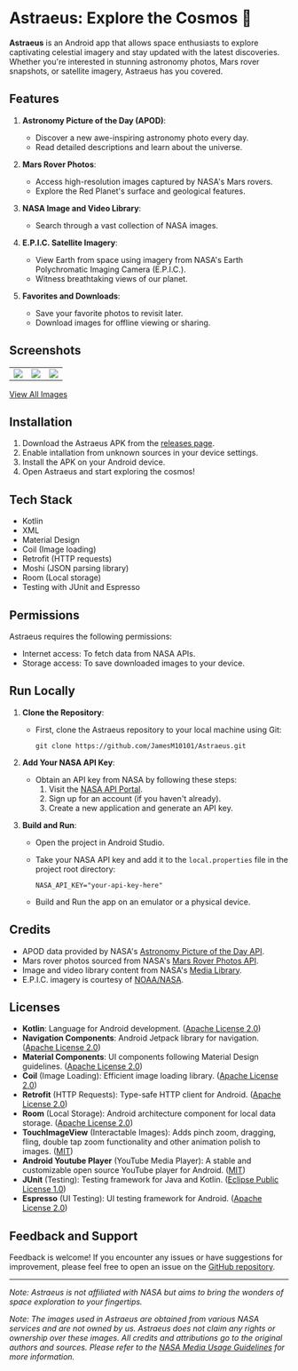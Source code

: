# Astraeus: Explore the Cosmos 🌌

**Astraeus** is an Android app that allows space enthusiasts to explore captivating celestial imagery and stay updated with the latest discoveries. Whether you're interested in stunning astronomy photos, Mars rover snapshots, or satellite imagery, Astraeus has you covered.

## Features

1. **Astronomy Picture of the Day (APOD)**:
   - Discover a new awe-inspiring astronomy photo every day.
   - Read detailed descriptions and learn about the universe.

2. **Mars Rover Photos**:
   - Access high-resolution images captured by NASA's Mars rovers.
   - Explore the Red Planet's surface and geological features.

3. **NASA Image and Video Library**:
   - Search through a vast collection of NASA images.

4. **E.P.I.C. Satellite Imagery**:
   - View Earth from space using imagery from NASA's Earth Polychromatic Imaging Camera (E.P.I.C.).
   - Witness breathtaking views of our planet.

5. **Favorites and Downloads**:
   - Save your favorite photos to revisit later.
   - Download images for offline viewing or sharing.

## Screenshots

<table>
  <tr>
    <td valign="top">
      <img src="https://imgur.com/VuIdpdL.jpg" />
    </td>
    <td valign="top">
      <img src="https://imgur.com/jVm3Pfi.jpg" />
    </td>
    <td valign="top">
      <img src="https://imgur.com/GRyvMZk.jpg" />
    </td>
  </tr>
</table>

[View All Images](https://imgur.com/a/66xP81p)

## Installation

1. Download the Astraeus APK from the [releases page](https://github.com/JamesM10101/Astraeus/releases).
2. Enable intallation from unknown sources in your device settings.
3. Install the APK on your Android device.
4. Open Astraeus and start exploring the cosmos!

## Tech Stack

- Kotlin
- XML
- Material Design
- Coil (Image loading)
- Retrofit (HTTP requests)
- Moshi (JSON parsing library)
- Room (Local storage)
- Testing with JUnit and Espresso

## Permissions

Astraeus requires the following permissions:

- Internet access: To fetch data from NASA APIs.
- Storage access: To save downloaded images to your device.
## Run Locally

1. **Clone the Repository**:
   - First, clone the Astraeus repository to your local machine using Git:
     
     ```
     git clone https://github.com/JamesM10101/Astraeus.git
     ```
2. **Add Your NASA API Key**:
   - Obtain an API key from NASA by following these steps:
     1. Visit the [NASA API Portal](https://api.nasa.gov/).
     2. Sign up for an account (if you haven't already).
     3. Create a new application and generate an API key.

3. **Build and Run**:
   - Open the project in Android Studio.
   - Take your NASA API key and add it to the `local.properties` file in the project root directory:
     
     ```
     NASA_API_KEY="your-api-key-here"
     ```
   - Build and Run the app on an emulator or a physical device.
     
## Credits

- APOD data provided by NASA's [Astronomy Picture of the Day API](https://api.nasa.gov/planetary/apod).
- Mars rover photos sourced from NASA's [Mars Rover Photos API](https://api.nasa.gov/mars-photos/).
- Image and video library content from NASA's [Media Library](https://images.nasa.gov/).
- E.P.I.C. imagery is courtesy of [NOAA/NASA](https://epic.gsfc.nasa.gov/).

## Licenses

- **Kotlin**: Language for Android development. ([Apache License 2.0](https://kotlinlang.org/))
- **Navigation Components**: Android Jetpack library for navigation. ([Apache License 2.0](https://github.com/androidx/navigation))
- **Material Components**: UI components following Material Design guidelines. ([Apache License 2.0](https://github.com/material-components/material-components-android))
- **Coil** (Image Loading): Efficient image loading library. ([Apache License 2.0](https://github.com/coil-kt/coil))
- **Retrofit** (HTTP Requests): Type-safe HTTP client for Android. ([Apache License 2.0](https://github.com/square/retrofit))
- **Room** (Local Storage): Android architecture component for local data storage. ([Apache License 2.0](https://developer.android.com/training/data-storage/room))
- **TouchImageView** (Interactable Images): Adds pinch zoom, dragging, fling, double tap zoom functionality and other animation polish to images. ([MIT](https://github.com/MikeOrtiz/TouchImageView))
- **Android Youtube Player** (YouTube Media Player): A stable and customizable open source YouTube player for Android. ([MIT](https://github.com/PierfrancescoSoffritti/android-youtube-player))
- **JUnit** (Testing): Testing framework for Java and Kotlin. ([Eclipse Public License 1.0](https://junit.org/junit5/))
- **Espresso** (UI Testing): UI testing framework for Android. ([Apache License 2.0](https://developer.android.com/training/testing/espresso))
## Feedback and Support

Feedback is welcome! If you encounter any issues or have suggestions for improvement, please feel free to open an issue on the [GitHub repository](https://github.com/JamesM10101/Astraeus/issues).

---

*Note: Astraeus is not affiliated with NASA but aims to bring the wonders of space exploration to your fingertips.*

*Note: The images used in Astraeus are obtained from various NASA services and are not owned by us. Astraeus does not claim any rights or ownership over these images. All credits and attributions go to the original authors and sources. Please refer to the [NASA Media Usage Guidelines](https://www.nasa.gov/multimedia/guidelines/index.html) for more information.*
